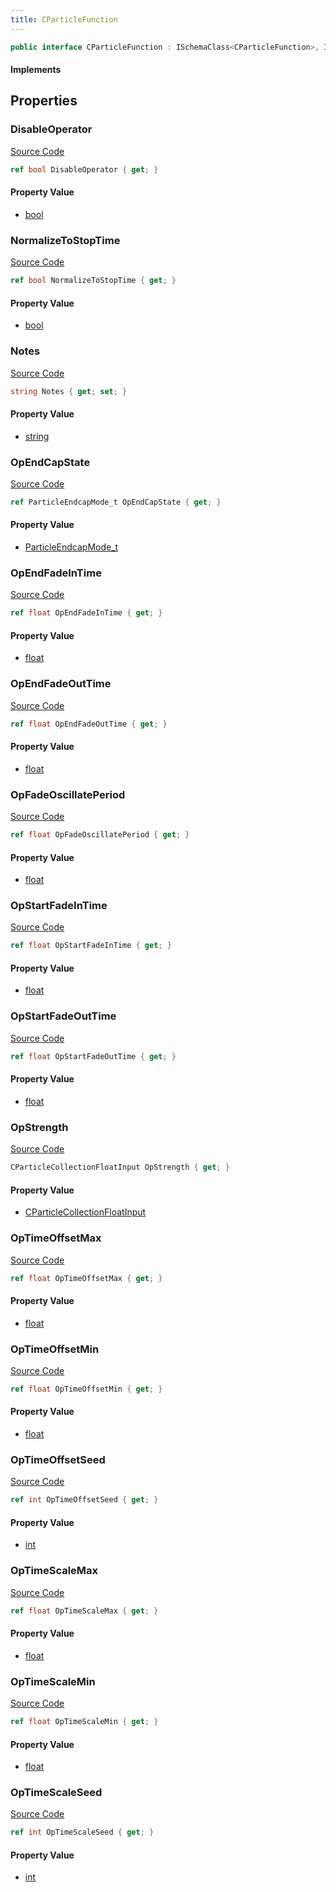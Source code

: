 ```yaml
---
title: CParticleFunction
---
```


```csharp
public interface CParticleFunction : ISchemaClass<CParticleFunction>, ISchemaField, ISchemaClass, INativeHandle
```

#### Implements

## Properties

### DisableOperator

[Source Code](https://github.com/swiftly-solution/swiftlys2/blob/beta/managed/src/SwiftlyS2.Generated/Schemas/Interfaces/CParticleFunction.cs#L44)

```csharp
ref bool DisableOperator { get; }
```

#### Property Value

- [bool](https://learn.microsoft.com/dotnet/api/system.boolean)

### NormalizeToStopTime

[Source Code](https://github.com/swiftly-solution/swiftlys2/blob/beta/managed/src/SwiftlyS2.Generated/Schemas/Interfaces/CParticleFunction.cs#L30)

```csharp
ref bool NormalizeToStopTime { get; }
```

#### Property Value

- [bool](https://learn.microsoft.com/dotnet/api/system.boolean)

### Notes

[Source Code](https://github.com/swiftly-solution/swiftlys2/blob/beta/managed/src/SwiftlyS2.Generated/Schemas/Interfaces/CParticleFunction.cs#L46)

```csharp
string Notes { get; set; }
```

#### Property Value

- [string](https://learn.microsoft.com/dotnet/api/system.string)

### OpEndCapState

[Source Code](https://github.com/swiftly-solution/swiftlys2/blob/beta/managed/src/SwiftlyS2.Generated/Schemas/Interfaces/CParticleFunction.cs#L18)

```csharp
ref ParticleEndcapMode_t OpEndCapState { get; }
```

#### Property Value

- [ParticleEndcapMode_t](/docs/api/shared/schemadefinitions/particleendcapmode_t)

### OpEndFadeInTime

[Source Code](https://github.com/swiftly-solution/swiftlys2/blob/beta/managed/src/SwiftlyS2.Generated/Schemas/Interfaces/CParticleFunction.cs#L22)

```csharp
ref float OpEndFadeInTime { get; }
```

#### Property Value

- [float](https://learn.microsoft.com/dotnet/api/system.single)

### OpEndFadeOutTime

[Source Code](https://github.com/swiftly-solution/swiftlys2/blob/beta/managed/src/SwiftlyS2.Generated/Schemas/Interfaces/CParticleFunction.cs#L26)

```csharp
ref float OpEndFadeOutTime { get; }
```

#### Property Value

- [float](https://learn.microsoft.com/dotnet/api/system.single)

### OpFadeOscillatePeriod

[Source Code](https://github.com/swiftly-solution/swiftlys2/blob/beta/managed/src/SwiftlyS2.Generated/Schemas/Interfaces/CParticleFunction.cs#L28)

```csharp
ref float OpFadeOscillatePeriod { get; }
```

#### Property Value

- [float](https://learn.microsoft.com/dotnet/api/system.single)

### OpStartFadeInTime

[Source Code](https://github.com/swiftly-solution/swiftlys2/blob/beta/managed/src/SwiftlyS2.Generated/Schemas/Interfaces/CParticleFunction.cs#L20)

```csharp
ref float OpStartFadeInTime { get; }
```

#### Property Value

- [float](https://learn.microsoft.com/dotnet/api/system.single)

### OpStartFadeOutTime

[Source Code](https://github.com/swiftly-solution/swiftlys2/blob/beta/managed/src/SwiftlyS2.Generated/Schemas/Interfaces/CParticleFunction.cs#L24)

```csharp
ref float OpStartFadeOutTime { get; }
```

#### Property Value

- [float](https://learn.microsoft.com/dotnet/api/system.single)

### OpStrength

[Source Code](https://github.com/swiftly-solution/swiftlys2/blob/beta/managed/src/SwiftlyS2.Generated/Schemas/Interfaces/CParticleFunction.cs#L16)

```csharp
CParticleCollectionFloatInput OpStrength { get; }
```

#### Property Value

- [CParticleCollectionFloatInput](/docs/api/shared/schemadefinitions/cparticlecollectionfloatinput)

### OpTimeOffsetMax

[Source Code](https://github.com/swiftly-solution/swiftlys2/blob/beta/managed/src/SwiftlyS2.Generated/Schemas/Interfaces/CParticleFunction.cs#L34)

```csharp
ref float OpTimeOffsetMax { get; }
```

#### Property Value

- [float](https://learn.microsoft.com/dotnet/api/system.single)

### OpTimeOffsetMin

[Source Code](https://github.com/swiftly-solution/swiftlys2/blob/beta/managed/src/SwiftlyS2.Generated/Schemas/Interfaces/CParticleFunction.cs#L32)

```csharp
ref float OpTimeOffsetMin { get; }
```

#### Property Value

- [float](https://learn.microsoft.com/dotnet/api/system.single)

### OpTimeOffsetSeed

[Source Code](https://github.com/swiftly-solution/swiftlys2/blob/beta/managed/src/SwiftlyS2.Generated/Schemas/Interfaces/CParticleFunction.cs#L36)

```csharp
ref int OpTimeOffsetSeed { get; }
```

#### Property Value

- [int](https://learn.microsoft.com/dotnet/api/system.int32)

### OpTimeScaleMax

[Source Code](https://github.com/swiftly-solution/swiftlys2/blob/beta/managed/src/SwiftlyS2.Generated/Schemas/Interfaces/CParticleFunction.cs#L42)

```csharp
ref float OpTimeScaleMax { get; }
```

#### Property Value

- [float](https://learn.microsoft.com/dotnet/api/system.single)

### OpTimeScaleMin

[Source Code](https://github.com/swiftly-solution/swiftlys2/blob/beta/managed/src/SwiftlyS2.Generated/Schemas/Interfaces/CParticleFunction.cs#L40)

```csharp
ref float OpTimeScaleMin { get; }
```

#### Property Value

- [float](https://learn.microsoft.com/dotnet/api/system.single)

### OpTimeScaleSeed

[Source Code](https://github.com/swiftly-solution/swiftlys2/blob/beta/managed/src/SwiftlyS2.Generated/Schemas/Interfaces/CParticleFunction.cs#L38)

```csharp
ref int OpTimeScaleSeed { get; }
```

#### Property Value

- [int](https://learn.microsoft.com/dotnet/api/system.int32)

